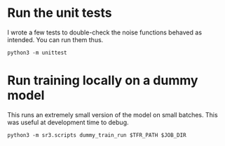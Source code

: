 # Run the unit tests
I wrote a few tests to double-check the noise functions behaved as intended.
You can run them thus. 
```
python3 -m unittest
```

# Run training locally on a dummy model
This runs an extremely small version of the model on small batches.
This was useful at development time to debug.
```
python3 -m sr3.scripts dummy_train_run $TFR_PATH $JOB_DIR
```